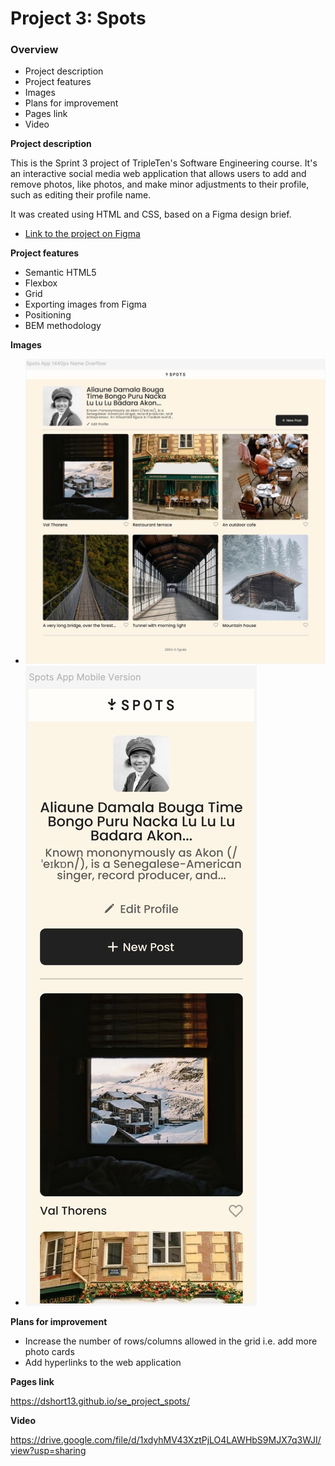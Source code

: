 # Project 3: Spots

### Overview

- Project description
- Project features
- Images
- Plans for improvement
- Pages link
- Video

**Project description**

This is the Sprint 3 project of TripleTen's Software Engineering course. It's an interactive social media web application that allows users to add and remove photos, like photos, and make minor adjustments to their profile, such as editing their profile name.

It was created using HTML and CSS, based on a Figma design brief.

- [Link to the project on Figma](https://www.figma.com/file/BBNm2bC3lj8QQMHlnqRsga/Sprint-3-Project-%E2%80%94-Spots?type=design&node-id=2%3A60&mode=design&t=afgNFybdorZO6cQo-1)

**Project features**

- Semantic HTML5
- Flexbox
- Grid
- Exporting images from Figma
- Positioning
- BEM methodology

**Images**

- ![desktop-view](./images/demo/desktop_view.jpeg)
- ![mobile-view](./images/demo/mobile_view.jpeg)

**Plans for improvement**

- Increase the number of rows/columns allowed in the grid i.e. add more photo cards
- Add hyperlinks to the web application

**Pages link**

https://dshort13.github.io/se_project_spots/

**Video**

https://drive.google.com/file/d/1xdyhMV43XztPjLO4LAWHbS9MJX7q3WJI/view?usp=sharing
